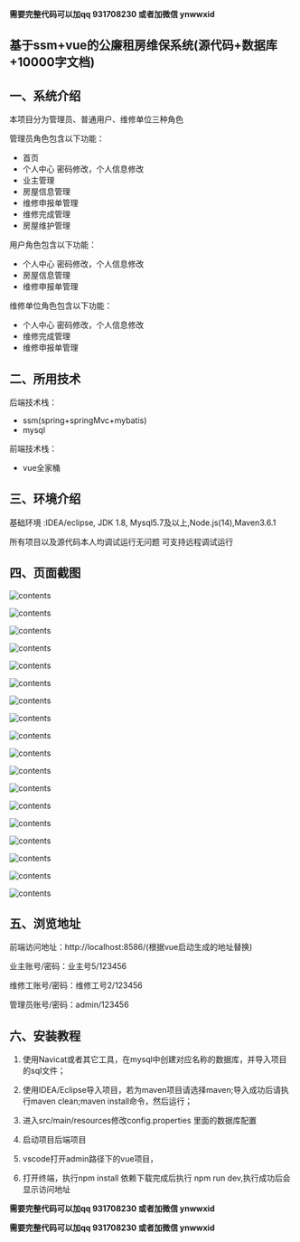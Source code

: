 **需要完整代码可以加qq  931708230 或者加微信 ynwwxid**


## 基于ssm+vue的公廉租房维保系统(源代码+数据库+10000字文档)

## 一、系统介绍
本项目分为管理员、普通用户、维修单位三种角色

管理员角色包含以下功能：
- 首页
- 个人中心
密码修改，个人信息修改
- 业主管理
- 房屋信息管理
- 维修申报单管理
- 维修完成管理
- 房屋维护管理

用户角色包含以下功能：
- 个人中心
  密码修改，个人信息修改
- 房屋信息管理
- 维修申报单管理

维修单位角色包含以下功能：
- 个人中心
  密码修改，个人信息修改
- 维修完成管理
- 维修申报单管理

## 二、所用技术

后端技术栈：

- ssm(spring+springMvc+mybatis)
- mysql

前端技术栈：

- vue全家桶


## 三、环境介绍

基础环境 :IDEA/eclipse, JDK 1.8, Mysql5.7及以上,Node.js(14),Maven3.6.1

所有项目以及源代码本人均调试运行无问题 可支持远程调试运行

## 四、页面截图

![contents](./picture/picture0.png)

![contents](./picture/picture1.png)

![contents](./picture/picture2.png)

![contents](./picture/picture3.png)

![contents](./picture/picture4.png)

![contents](./picture/picture5.png)

![contents](./picture/picture6.png)

![contents](./picture/picture7.png)

![contents](./picture/picture8.png)

![contents](./picture/picture9.png)

![contents](./picture/picture10.png)

![contents](./picture/picture11.png)

![contents](./picture/picture12.png)

![contents](./picture/picture13.png)

![contents](./picture/picture14.png)

![contents](./picture/picture15.png)

![contents](./picture/picture16.png)

![contents](./picture/picture17.png)


## 五、浏览地址

前端访问地址：http://localhost:8586/(根据vue启动生成的地址替换)

业主账号/密码：业主号5/123456

维修工账号/密码：维修工号2/123456 

管理员账号/密码：admin/123456

## 六、安装教程

1. 使用Navicat或者其它工具，在mysql中创建对应名称的数据库，并导入项目的sql文件；

2. 使用IDEA/Eclipse导入项目，若为maven项目请选择maven;导入成功后请执行maven clean;maven install命令，然后运行；

3. 进入src/main/resources修改config.properties 里面的数据库配置

4. 启动项目后端项目 

5. vscode打开admin路径下的vue项目，

6. 打开终端，执行npm install 依赖下载完成后执行 npm run dev,执行成功后会显示访问地址

   

**需要完整代码可以加qq  931708230 或者加微信 ynwwxid**

**需要完整代码可以加qq  931708230 或者加微信  ynwwxid**





